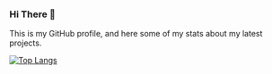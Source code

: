 ### Hi There 👋

This is my GitHub profile, and here some of my stats about my latest projects.

<!-- ![Anurag's GitHub stats](https://github-readme-stats.vercel.app/api?username=nicolastrada&show_icons=true&theme=merko) -->

[![Top Langs](https://github-readme-stats.vercel.app/api/top-langs/?username=nicolastrada&hide_progress=false)](https://github.com/nicolastrada/github-readme-stats)

<!--
**nicolastrada/nicolastrada** is a ✨ _special_ ✨ repository because its `README.md` (this file) appears on your GitHub profile.

Here are some ideas to get you started:

- 🔭 I’m currently working on ...
- 🌱 I’m currently learning ...
- 👯 I’m looking to collaborate on ...
- 🤔 I’m looking for help with ...
- 💬 Ask me about ...
- 📫 How to reach me: ...
- 😄 Pronouns: ...
- ⚡ Fun fact: ...
-->
